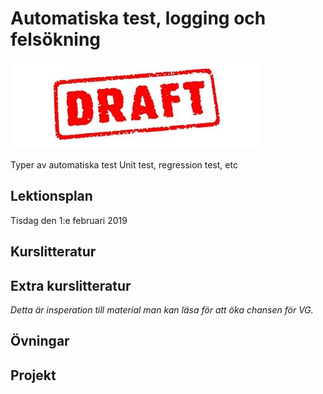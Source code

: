 # Automatiska test, logging och felsökning

![Draft](draft.jpg)

Typer av automatiska test
Unit test, regression test,  etc

## Lektionsplan
Tisdag den 1:e februari 2019



## Kurslitteratur
## Extra kurslitteratur
*Detta är insperation till material man kan läsa för att öka chansen för VG.*
## Övningar
## Projekt
